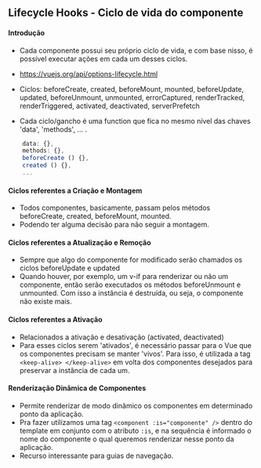## Lifecycle Hooks - Ciclo de vida do componente

#### Introdução

* Cada componente possui seu próprio ciclo de vida, e com base nisso, é possível executar ações em cada um desses ciclos.

* https://vuejs.org/api/options-lifecycle.html

* Ciclos: beforeCreate, created, beforeMount, mounted, beforeUpdate, updated, beforeUnmount, unmounted, errorCaptured, renderTracked, renderTriggered, activated, deactivated, serverPrefetch

* Cada ciclo/gancho é uma function que fica no mesmo nível das chaves 'data', 'methods', ... .
~~~js 
    data: {},
    methods: {},
    beforeCreate () {},
    created () {},
    ...
~~~

#### Ciclos referentes a Criação e Montagem

* Todos componentes, basicamente, passam pelos métodos beforeCreate, created, beforeMount, mounted.
* Podendo ter alguma decisão para não seguir a montagem.

#### Ciclos referentes a Atualização e Remoção

* Sempre que algo do componente for modificado serão chamados os ciclos beforeUpdate e updated
* Quando houver, por exemplo, um v-if para renderizar ou não um componente, então serão executados os métodos beforeUnmount e unmounted. Com isso a instância é destruída, ou seja, o componente não existe mais.

#### Ciclos referentes a Ativação

* Relacionados a ativação e desativação (activated, deactivated)
* Para esses ciclos serem 'ativados', é necessário passar para o Vue que os componentes precisam se manter 'vivos'. Para isso, é utilizada a tag ``` <keep-alive> </keep-alive> ``` em volta dos componentes desejados para preservar a instância de cada um.

#### Renderização Dinâmica de Componentes

* Permite renderizar de modo dinâmico os componentes em determinado ponto da aplicação.
* Pra fazer utilizamos uma tag ``` <component :is="componente" /> ``` dentro do template em conjunto com o atributo  ``` :is ```, e na sequência é informado o nome do componente o qual queremos renderizar nesse ponto da aplicação.
* Recurso interessante para guias de navegação.